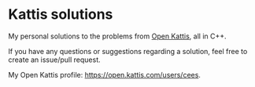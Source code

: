# Kattis solutions
My personal solutions to the problems from [Open Kattis](https://open.kattis.com/), all in C++.

If you have any questions or suggestions regarding a solution, feel free to create an issue/pull request.


My Open Kattis profile: https://open.kattis.com/users/cees.
